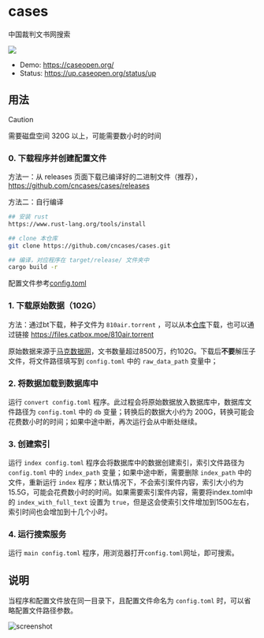 # cases

中国裁判文书网搜索

[![](https://up.caseopen.org/api/badge/1/status)](https://caseopen.org/)

- Demo: https://caseopen.org/
- Status: https://up.caseopen.org/status/up

## 用法

> [!CAUTION]
> 需要磁盘空间 320G 以上，可能需要数小时的时间


### 0. 下载程序并创建配置文件

方法一：从 releases 页面下载已编译好的二进制文件（推荐），https://github.com/cncases/cases/releases

方法二：自行编译

```bash
## 安装 rust
https://www.rust-lang.org/tools/install

## clone 本仓库
git clone https://github.com/cncases/cases.git

## 编译，对应程序在 target/release/ 文件夹中
cargo build -r 
```

配置文件参考[config.toml](./config.toml)

### 1. 下载原始数据（102G）

方法：通过bt下载，种子文件为 `810air.torrent` ，可以从本[仓库](./810air.torrent)下载，也可以通过链接 https://files.catbox.moe/810air.torrent

原始数据来源于[马克数据网](https://www.macrodatas.cn/article/1147471898)，文书数量超过8500万，约102G。下载后**不要**解压子文件，将文件路径填写到 `config.toml` 中的 `raw_data_path` 变量中；

### 2. 将数据加载到数据库中

运行 `convert config.toml` 程序。此过程会将原始数据放入数据库中，数据库文件路径为 `config.toml` 中的 `db` 变量；转换后的数据大小约为 200G，转换可能会花费数小时的时间；如果中途中断，再次运行会从中断处继续。

### 3. 创建索引
运行 `index config.toml` 程序会将数据库中的数据创建索引，索引文件路径为 `config.toml` 中的 `index_path` 变量；如果中途中断，需要删除 `index_path` 中的文件，重新运行 `index` 程序；默认情况下，不会索引案件内容，索引大小约为 15.5G，可能会花费数小时的时间。如果需要索引案件内容，需要将index.toml中的 `index_with_full_text` 设置为 `true`，但是这会使索引文件增加到150G左右，索引时间也会增加到十几个小时。

### 4. 运行搜索服务
运行 `main config.toml` 程序，用浏览器打开`config.toml`网址，即可搜索。

## 说明

当程序和配置文件放在同一目录下，且配置文件命名为 `config.toml` 时，可以省略配置文件路径参数。

![screenshot](Screenshot.png)
